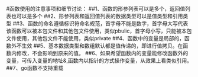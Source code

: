 #函数使用的注意事项和细节讨论：
##1、函数的形参列表可以是多个，返回值列表也可以是多个
##2、形参列表和返回值列表的数据类型可以是值类型和引用类型
##3、函数的命名遵循标识符命名规范，首字母不能是数字，首字母大写代表该函数可以被本包文件和其他包文件使用，类似pbulic，首字母小写，只能被本包文件使用，其他包文件不能使用，类似private
##4、函数中的变量是局部的，函数外不生效
##5、基本数据类型和数组默认都是值传递的，即进行值拷贝。在函数内修改，不会影响到原来的值。
##6、如果希望函数内的变量能修改函数外的变量，可传入变量的地址&,函数内以指针的方式操作变量，从效果上看类似引用。
##7、go函数不支持重载
